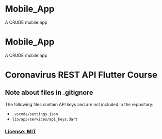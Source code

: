 # Mobile_App
A CRUDE mobile app


# Mobile_App
A CRUDE mobile app


# Coronavirus REST API Flutter Course


## Note about files in .gitignore

The following files contain API keys and are not included in the repository:

- `.vscode/settings.json`
- `lib/app/services/api_keys.dart`

### [License: MIT](LICENSE.md)  
